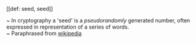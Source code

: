 [[def: seed, seed]]

~ In cryptography a 'seed' is a _pseudorandomly_ generated number, often expressed in representation of a series of words.  
~ Paraphrased from [wikipedia](https://en.wikipedia.org/wiki/Random_seed)

